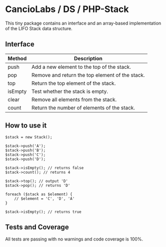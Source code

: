 # CancioLabs / DS / PHP-Stack

This tiny package contains an interface and an array-based implementation of the LIFO Stack data structure.

## Interface

| Method  | Description                                 |
|---------|---------------------------------------------|
| push    | Add a new element to the top of the stack.  |
| pop     | Remove and return the top element of the stack.          |
| top     | Return the top element of the stack.       |
| isEmpty | Test whether the stack is empty.            |
| clear   | Remove all elements from the stack.         |
| count   | Return the number of elements of the stack. |

## How to use it

```
$stack = new Stack();

$stack->push('A');
$stack->push('B');
$stack->push('C');
$stack->push('D');

$stack->isEmpty(); // returns false
$stack->count(); // returns 4

$stack->top(); // output 'D'
$stack->pop(); // returns 'D'

foreach ($stack as $element) {
    // $element = 'C', 'D', 'A'
}

$stack->isEmpty(); // returns true 
```

## Tests and Coverage

All tests are passing with no warnings and code coverage is 100%.